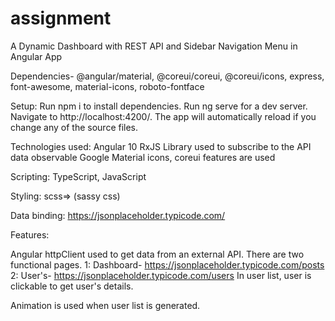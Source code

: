 # assignment
 A Dynamic Dashboard with REST API and Sidebar Navigation Menu in Angular App

Dependencies- @angular/material, @coreui/coreui, @coreui/icons, express, font-awesome, material-icons, roboto-fontface

Setup:
Run npm i to install dependencies.
Run ng serve for a dev server.
Navigate to http://localhost:4200/. 
The app will automatically reload if you change any of the source files.

Technologies used:
Angular 10
RxJS Library used to subscribe to the API data observable
Google Material icons, coreui features are used

Scripting: TypeScript, JavaScript

Styling: scss=> (sassy css)

Data binding: https://jsonplaceholder.typicode.com/

Features:

Angular httpClient used to get data from an external API.
There are two functional pages.
1: Dashboard- https://jsonplaceholder.typicode.com/posts
2: User's- https://jsonplaceholder.typicode.com/users
In user list, user is clickable to get user's details.

Animation is used when user list is generated.
